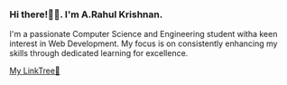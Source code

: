 ### Hi there!👋🏻. I'm A.Rahul Krishnan.
I'm a passionate Computer Science and Engineering student witha keen interest in Web Development.
My focus is on consistently enhancing my skills through dedicated learning for excellence.

[My LinkTree🌴](https://linktr.ee/a_rahul_krishnan)
<!--
**a-rahul-krishnan/a-rahul-krishnan** is a ✨ _special_ ✨ repository because its `README.md` (this file) appears on your GitHub profile.

Here are some ideas to get you started:

- 🔭 I’m currently working on ...
- 🌱 I’m currently learning ...
- 👯 I’m looking to collaborate on ...
- 🤔 I’m looking for help with ...
- 💬 Ask me about ...
- 📫 How to reach me: ...
- 😄 Pronouns: ...
- ⚡ Fun fact: ...
-->
